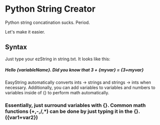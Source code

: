 # Python String Creator

Python string concatination sucks. Period.

Let's make it easier.

## Syntax

Just type your ezString in string.txt. It looks like this:

##### Hello {variableName}. Did you know that 3 + {myvar} = {3+myvar}

EasyString automatically converts ints -> strings and strings -> ints when necessary. Additionally, you can add variables to variables and numbers to variables inside of {} to perform math automatically.

### Essentially, just surround variables with {}. Common math functions (+,-,/,*) can be done by just typing it in the {}. ({var1+var2})
